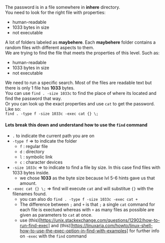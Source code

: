 The password is in a file somewhere in **inhere** directory.\
You need to look for the right file with properties:
- human-readable
- 1033 bytes in size
- not executable

A lot of folders labeled as **maybehere**.  Each **maybehere** folder contains a random files with different aspects to them.\
We are trying to find the file that meets the properties of this level.  Such as:
- human-readable
- 1033 bytes in size
- not executable

We need to run a specific search.  Most of the files are readable text but there is only  1 file has **1033** bytes.\
You can use `find . -size 1033c` to find the place of where its located and find the password that way.\
Or you can look up the exact properties and use `cat` to get the password. Like so:\
`find . -type f -size 1033c -exec cat {} \;`

#### Lets break this down and understand how to use the `find` command 
- `.` to indicate the current path you are on
- `-type f` => to indicate the folder
    - `f` : regular file
    - `d` : directory
    - `l` : symbolic link
    - `c` : character devices
- `-size 1033c` => to indicate to find a file by size.  In this case find files with 1033 bytes inside.
    - we chose **1033** as the byte size because lvl 5-6 hints gave us that amount.
- `-exec cat {} \;`  => find will execute `cat` and will substitue `{}` with the filenames found. 
    - you can also do `find . -type f -size 1033c -exec cat +`
    - The difference between `;` and `+` is that `;` a single `cat` command for each file is exectued whereas with `+` as many files as possible are given as parameters to `cat` at once.
    - use (this)[https://unix.stackexchange.com/questions/12902/how-to-run-find-exec] and (this)[https://linuxaria.com/howto/linux-shell-how-to-use-the-exec-option-in-find-with-examples] for further info on `-exec` with the `find` command

